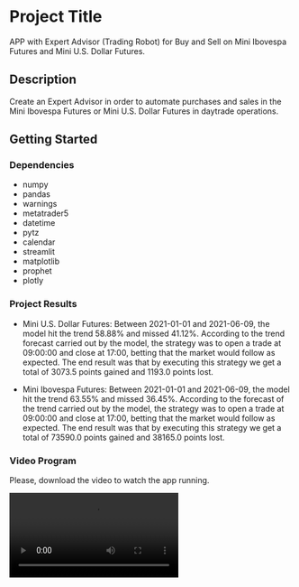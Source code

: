 # Project Title

APP with Expert Advisor (Trading Robot) for Buy and Sell on Mini Ibovespa Futures and Mini U.S. Dollar Futures. 

## Description

Create an Expert Advisor in order to automate purchases and sales in the Mini Ibovespa Futures or Mini U.S. Dollar Futures in daytrade operations. 

## Getting Started

### Dependencies

* numpy
* pandas
* warnings
* metatrader5
* datetime
* pytz
* calendar
* streamlit
* matplotlib
* prophet
* plotly

### Project Results 

* Mini U.S. Dollar Futures:
Between 2021-01-01 and 2021-06-09, the model hit the trend 58.88% and missed 41.12%. According to the trend forecast carried out by the model, the strategy was to open a trade at 09:00:00 and close at 17:00, betting that the market would follow as expected. The end result was that by executing this strategy we get a total of 3073.5 points gained and 1193.0 points lost.

* Mini Ibovespa Futures:
Between 2021-01-01 and 2021-06-09, the model hit the trend 63.55% and missed 36.45%. According to the forecast of the trend carried out by the model, the strategy was to open a trade at 09:00:00 and close at 17:00, betting that the market would follow as expected. The end result was that by executing this strategy we get a total of 73590.0 points gained and 38165.0 points lost.

### Video Program
Please, download the video to watch the app running.

![App Video](https://github.com/viniciusbarbosapaiva/bot-mini-indice/blob/main/BOT_Mini_Indice/robo.mp4)
